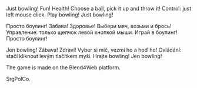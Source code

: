 Just bowling!
Fun! Health!
Choose a ball, pick it up and throw it! 
Control: just left mouse click. 
Play bowling!
Just bowling!

Просто боулинг!
Забава! Здоровье!
Выбери мяч, возьми  и брось! 
Управление: только щелчок левой кнопкой мыши. 
Играй в боулинг!
Просто боулинг!

Jen bowling!
Zábava! Zdraví!
Vyber si míč, vezmi ho a hoď ho! 
Ovládání: stačí kliknout levým tlačítkem myši. 
Hrajte bowling!
Jen bowling!

The game is made on the Blend4Web platform.

SrgPolCo.
